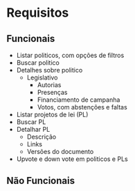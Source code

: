 # Requisitos

## Funcionais

- Listar politicos, com opções de filtros
- Buscar politico
- Detalhes sobre politico
    - Legislativo
        - Autorias
        - Presenças
        - Financiamento de campanha
        - Votos, com abstenções e faltas
- Listar projetos de lei (PL)
- Buscar PL
- Detalhar PL
    - Descrição
    - Links
    - Versões do documento
- Upvote e down vote em politicos e PLs

## Não Funcionais
